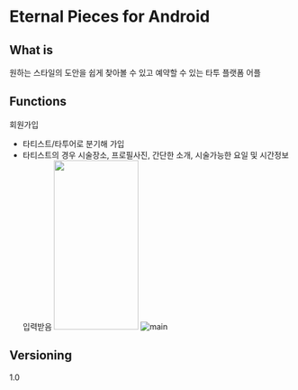 Eternal Pieces for Android
==========================

What is
-------
원하는 스타일의 도안을 쉽게 찾아볼 수 있고 예약할 수 있는 타투 플랫폼 어플


Functions
---------
회원가입 
- 타티스트/타투어로 분기해 가입
- 타티스트의 경우 시술장소, 프로필사진, 간단한 소개, 시술가능한 요일 및 시간정보 입력받음 
<img src="./images/main.png" width="150px" height="300px"></img>
![main](https://user-images.githubusercontent.com/40784518/68589386-1a0ca880-04cf-11ea-8634-24531211296b.png)


Versioning
----------
1.0


